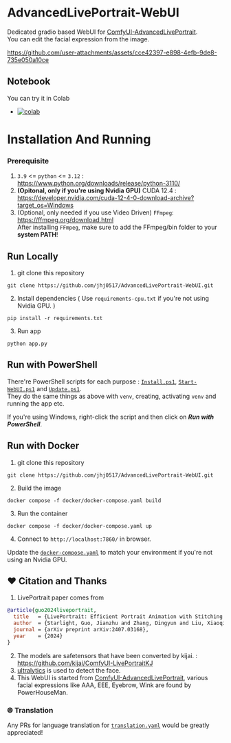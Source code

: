 # AdvancedLivePortrait-WebUI

Dedicated gradio based WebUI for [ComfyUI-AdvancedLivePortrait](https://github.com/PowerHouseMan/ComfyUI-AdvancedLivePortrait).
<br>You can edit the facial expression from the image.

https://github.com/user-attachments/assets/cce42397-e898-4efb-9de8-735e050a10ce

## Notebook

You can try it in Colab

- [![colab](https://colab.research.google.com/assets/colab-badge.svg)](https://colab.research.google.com/github/jhj0517/AdvancedLivePortrait-WebUI/blob/master/notebooks/advanced_live_portrait_webui.ipynb)

# Installation And Running

### Prerequisite

1. `3.9` <= `python` <= `3.12` : https://www.python.org/downloads/release/python-3110/
2. **(Opitonal, only if you're using Nvidia GPU)** CUDA 12.4 : https://developer.nvidia.com/cuda-12-4-0-download-archive?target_os=Windows
3. (Optional, only needed if you use Video Driven) `FFmpeg`: https://ffmpeg.org/download.html <br> After installing `FFmpeg`, make sure to add the FFmpeg/bin folder to your **system PATH**!

## Run Locally

1. git clone this repository

```
git clone https://github.com/jhj0517/AdvancedLivePortrait-WebUI.git
```

2. Install dependencies ( Use `requirements-cpu.txt` if you're not using Nvidia GPU. )

```
pip install -r requirements.txt
```

3. Run app

```
python app.py
```

## Run with PowerShell

There're PowerShell scripts for each purpose : [`Install.ps1`](https://github.com/jhj0517/AdvancedLivePortrait-WebUI/blob/master/Install.ps1), [`Start-WebUI.ps1`](https://github.com/jhj0517/AdvancedLivePortrait-WebUI/blob/master/Start-WebUI.ps1) and [`Update.ps1`](https://github.com/jhj0517/AdvancedLivePortrait-WebUI/blob/master/Update.ps1).
<br> They do the same things as above with `venv`, creating, activating `venv` and running the app etc.

If you're using Windows, right-click the script and then click on **_Run with PowerShell_**.

## Run with Docker

1. git clone this repository

```
git clone https://github.com/jhj0517/AdvancedLivePortrait-WebUI.git
```

2. Build the image

```
docker compose -f docker/docker-compose.yaml build
```

3. Run the container

```
docker compose -f docker/docker-compose.yaml up
```

4. Connect to `http://localhost:7860/` in browser.

Update the [`docker-compose.yaml`](https://github.com/jhj0517/AdvancedLivePortrait-WebUI/blob/master/docker/docker-compose.yaml) to match your environment if you're not using an Nvidia GPU.

## ❤️ Citation and Thanks

1. LivePortrait paper comes from

```bibtex
@article{guo2024liveportrait,
  title   = {LivePortrait: Efficient Portrait Animation with Stitching and Retargeting Control},
  author  = {Starlight, Guo, Jianzhu and Zhang, Dingyun and Liu, Xiaoqiang and Zhong},
  journal = {arXiv preprint arXiv:2407.03168},
  year    = {2024}
}
```

2. The models are safetensors that have been converted by kijai. : https://github.com/kijai/ComfyUI-LivePortraitKJ
3. [ultralytics](https://github.com/ultralytics/ultralytics) is used to detect the face.
4. This WebUI is started from [ComfyUI-AdvancedLivePortrait](https://github.com/PowerHouseMan/ComfyUI-AdvancedLivePortrait), various facial expressions like AAA, EEE, Eyebrow, Wink are found by PowerHouseMan.

### 🌐 Translation

Any PRs for language translation for [`translation.yaml`](https://github.com/jhj0517/AdvancedLivePortrait-WebUI/blob/master/i18n/translation.yaml) would be greatly appreciated!
